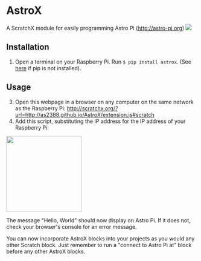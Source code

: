 # AstroX
A ScratchX module for easily programming Astro Pi (http://astro-pi.org)
<img src="https://dl.dropboxusercontent.com/u/60694349/GitHub/AstroX/astrox-screen.png" />

## Installation
1. Open a terminal on your Raspberry Pi. Run ```$ pip install astrox```. (See <a href="https://pip.pypa.io/en/stable/installing/">here</a> if pip is not installed).

## Usage
3. Open this webpage in a browser on any computer on the same network as the Raspberry Pi: http://scratchx.org/?url=http://as2388.github.io/AstroX/extension.js#scratch
4. Add this script, substituting the IP address for the IP address of your Raspberry Pi:

<img width="200" src="https://dl.dropboxusercontent.com/u/60694349/GitHub/AstroX/astro-pi-hello-world.png" />

The message "Hello, World" should now display on Astro Pi. If it does not, check your browser's console for an error message.

You can now incorporate AstroX blocks into your projects as you would any other Scratch block. Just remember to run a "connect to Astro Pi at" block before any other AstroX blocks.
